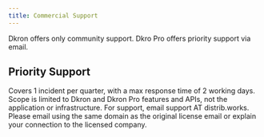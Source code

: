 ```yaml
---
title: Commercial Support
---
```


Dkron offers only community support. Dkro Pro offers priority support via email.

## Priority Support

Covers 1 incident per quarter, with a max response time of 2 working days. Scope is limited to Dkron and Dkron Pro features and APIs, not the application or infrastructure. For support, email support AT distrib.works. Please email using the same domain as the original license email or explain your connection to the licensed company.

